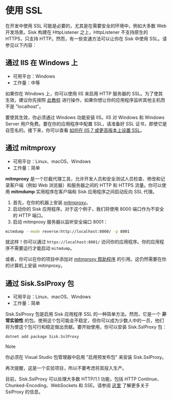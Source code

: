 # 使用 SSL

在开发中使用 SSL 可能是必要的，尤其是在需要安全的环境中，例如大多数 Web 开发场景。Sisk 构建在 HttpListener 之上，HttpListener 不支持原生的 HTTPS，只支持 HTTP。然而，有一些变通方法可以让你在 Sisk 中使用 SSL。请参见以下内容：

## 通过 IIS 在 Windows 上

- 可用平台：Windows
- 工作量：中等

如果你在 Windows 上，你可以使用 IIS 来启用 HTTP 服务器的 SSL。为了使其生效，建议你先按照 [此教程](/docs/registering-namespace) 进行操作，如果你想让你的应用程序监听其他主机而不是 "localhost"。

要使其生效，你必须通过 Windows 功能安装 IIS。IIS 对 Windows 和 Windows Server 用户免费。要在你的应用程序中配置 SSL，请准备好 SSL 证书，即使它是自签名的。接下来，你可以查看 [如何在 IIS 7 或更高版本上设置 SSL](https://learn.microsoft.com/en-us/iis/manage/configuring-security/how-to-set-up-ssl-on-iis)。

## 通过 mitmproxy

- 可用平台：Linux、macOS、Windows
- 工作量：简单

**mitmproxy** 是一个拦截代理工具，允许开发人员和安全测试人员检查、修改和记录客户端（例如 Web 浏览器）和服务器之间的 HTTP 和 HTTPS 流量。你可以使用 **mitmdump** 实用程序在客户端和 Sisk 应用程序之间启动反向 SSL 代理。

1. 首先，在你的机器上安装 [mitmproxy](https://mitmproxy.org/)。
2. 启动你的 Sisk 应用程序。对于这个例子，我们将使用 8000 端口作为不安全的 HTTP 端口。
3. 启动 mitmproxy 服务器以监听安全端口 8001：

```sh
mitmdump --mode reverse:http://localhost:8000/ -p 8001
```

就这样！你可以通过 `https://localhost:8001/` 访问你的应用程序。你的应用程序不需要运行才能启动 `mitmdump`。

或者，你可以在你的项目中添加对 [mitmproxy 帮助程序](https://github.com/sisk-http/core/tree/main/extensions/Sisk.Helpers.mitmproxy) 的引用。这仍然需要在你的计算机上安装 mitmproxy。

## 通过 Sisk.SslProxy 包

- 可用平台：Linux、macOS、Windows
- 工作量：简单

Sisk.SslProxy 包是启用 Sisk 应用程序 SSL 的一种简单方法。然而，它是一个 **非常实验性** 的包。使用这个包可能会不稳定，但你可以成为少数人中的一员，他们将为使这个包可行和稳定做出贡献。要开始使用，你可以安装 Sisk.SslProxy 包：

```sh
dotnet add package Sisk.SslProxy
```

> [!NOTE]
>
> 你必须在 Visual Studio 包管理器中启用 "启用预发布包" 来安装 Sisk.SslProxy。

再次提醒，这是一个实验项目，所以不要考虑将其投入生产。

目前，Sisk.SslProxy 可以处理大多数 HTTP/1.1 功能，包括 HTTP Continue、Chunked-Encoding、WebSockets 和 SSE。请参阅 [这里](/docs/extensions/ssl-proxy) 了解更多关于 SslProxy 的信息。